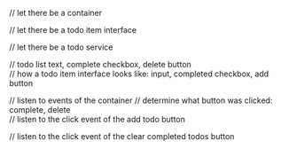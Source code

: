 // let there be a container

// let there be a todo item interface

// let there be a todo service

// todo list text, complete checkbox, delete button  
// how a todo item interface looks like: input, completed checkbox, add button

// listen to events of the container // determine what button was clicked: complete, delete  
// listen to the click event of the add todo button

// listen to the click event of the clear completed todos button
